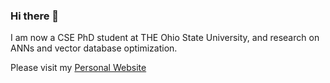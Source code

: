 ### Hi there 👋

I am now a CSE PhD student at THE Ohio State University, and research on ANNs and vector database optimization.

Please visit my [Personal Website](https://luoxiao23333.github.io/about/)
